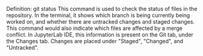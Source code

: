 Definition: git status
This command is used to check the status of files in the repository. 
In the terminal, it shows which branch is being currently being worked on, and whether there are untracked changes and staged changes.
This command would also indicate which files are affected by a merge conflict. 
In JupyterLab IDE, this information is present on the Git tab, under the Changes tab. Changes are placed under "Staged", "Changed", and "Untracked". 